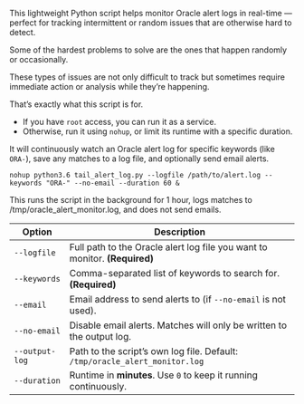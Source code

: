 This lightweight Python script helps monitor Oracle alert logs in real-time — perfect for tracking intermittent or random issues that are otherwise hard to detect.

Some of the hardest problems to solve are the ones that happen randomly or occasionally.

These types of issues are not only difficult to track but sometimes require immediate action or analysis while they’re happening.

That’s exactly what this script is for.  
- If you have `root` access, you can run it as a service.  
- Otherwise, run it using `nohup`, or limit its runtime with a specific duration.

It will continuously watch an Oracle alert log for specific keywords (like `ORA-`), save any matches to a log file, and optionally send email alerts.


`nohup python3.6 tail_alert_log.py --logfile /path/to/alert.log --keywords "ORA-" --no-email --duration 60 &` 

This runs the script in the background for 1 hour, logs matches to /tmp/oracle_alert_monitor.log, and does not send emails.



| Option         | Description                                                                 |
| -------------- | --------------------------------------------------------------------------- |
| `--logfile`    | Full path to the Oracle alert log file you want to monitor. **(Required)**  |
| `--keywords`   | Comma-separated list of keywords to search for. **(Required)**              |
| `--email`      | Email address to send alerts to (if `--no-email` is not used).              |
| `--no-email`   | Disable email alerts. Matches will only be written to the output log.       |
| `--output-log` | Path to the script’s own log file. Default: `/tmp/oracle_alert_monitor.log` |
| `--duration`   | Runtime in **minutes**. Use `0` to keep it running continuously.            |

